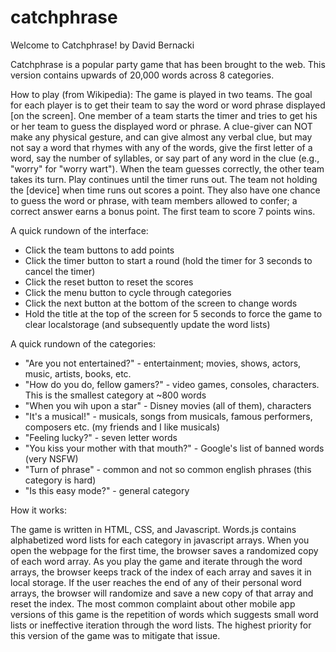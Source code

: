 # catchphrase
Welcome to Catchphrase!
by David Bernacki

Catchphrase is a popular party game that has been brought to the web. This version contains upwards of 20,000 words across 8 categories.

How to play (from Wikipedia):
The game is played in two teams. The goal for each player is to get their team to say the word or word phrase displayed [on the screen].
One member of a team starts the timer and tries to get his or her team to guess the displayed word or phrase.
A clue-giver can NOT make any physical gesture, and can give almost any verbal clue, but may not say a word that rhymes with any of the words, give the first letter of a word, say the number of syllables, or say part of any word in the clue (e.g., "worry" for "worry wart").
When the team guesses correctly, the other team takes its turn.
Play continues until the timer runs out.
The team not holding the [device] when time runs out scores a point.
They also have one chance to guess the word or phrase, with team members allowed to confer; a correct answer earns a bonus point.
The first team to score 7 points wins.

A quick rundown of the interface:
- Click the team buttons to add points
- Click the timer button to start a round (hold the timer for 3 seconds to cancel the timer)
- Click the reset button to reset the scores
- Click the menu button to cycle through categories
- Click the next button at the bottom of the screen to change words
- Hold the title at the top of the screen for 5 seconds to force the game to clear localstorage (and subsequently update the word lists)

A quick rundown of the categories:
- "Are you not entertained?" - entertainment; movies, shows, actors, music, artists, books, etc.
- "How do you do, fellow gamers?" - video games, consoles, characters. This is the smallest category at ~800 words
- "When you wih upon a star" - Disney movies (all of them), characters
- "It's a musical!" - musicals, songs from musicals, famous performers, composers etc. (my friends and I like musicals)
- "Feeling lucky?" - seven letter words
- "You kiss your mother with that mouth?" - Google's list of banned words (very NSFW)
- "Turn of phrase" - common and not so common english phrases (this category is hard)
- "Is this easy mode?" - general category

How it works:

The game is written in HTML, CSS, and Javascript. Words.js contains alphabetized word lists for each category in javascript arrays.
When you open the webpage for the first time, the browser saves a randomized copy of each word array.
As you play the game and iterate through the word arrays, the browser keeps track of the index of each array and saves it in local storage.
If the user reaches the end of any of their personal word arrays, the browser will randomize and save a new copy of that array and reset the index.
The most common complaint about other mobile app versions of this game is the repetition of words which suggests small word lists or ineffective iteration through the word lists.
The highest priority for this version of the game was to mitigate that issue.
